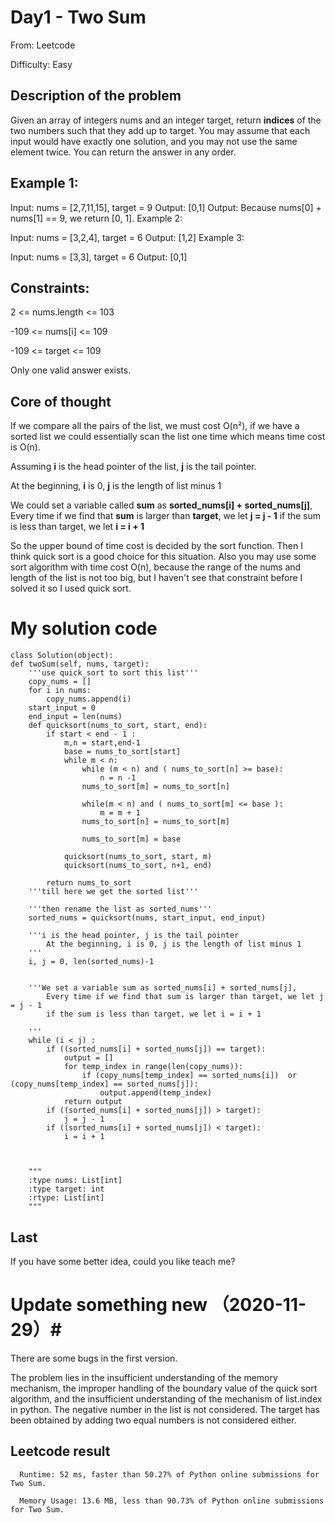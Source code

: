 # Day1 - Two Sum
  From: Leetcode
  
  Difficulty: Easy


 ## Description of the problem ##
  Given an array of integers nums and an integer target, return __indices__ of the two numbers such that they add up to target. You may assume that each input would have exactly one solution, and you may not use the same element twice. You can return the answer in any order.

 

## Example 1: ##

Input: nums = [2,7,11,15], target = 9
Output: [0,1]
Output: Because nums[0] + nums[1] == 9, we return [0, 1].
Example 2:

Input: nums = [3,2,4], target = 6
Output: [1,2]
Example 3:

Input: nums = [3,3], target = 6
Output: [0,1]
 

## Constraints: ##

2 <= nums.length <= 103

-109 <= nums[i] <= 109

-109 <= target <= 109

Only one valid answer exists.



## Core of thought

  If we compare all the pairs of the list, we must cost O(n²), if we have a sorted list we could essentially scan the list one time which means time cost is O(n). 

   Assuming __i__ is the head pointer of the list, __j__ is the tail pointer.
   
   At the beginning, __i__ is 0, __j__ is the length of list minus 1
   
   We could set a variable called __sum__ as __sorted_nums[i] + sorted_nums[j]__,
                Every time if we find that __sum__ is larger than __target__, we let __j = j - 1__
                if the sum is less than target, we let __i = i + 1__

  So the upper bound of time cost is decided by the sort function.
  Then I think quick sort is a good choice for this situation. Also you may use some sort algorithm with time cost O(n), because the range of the nums and length of the list is not too big,
  but I haven't see that constraint before I solved it so I used quick sort.


# My solution code # 

    class Solution(object):  
    def twoSum(self, nums, target):
        '''use quick_sort to sort this list'''
        copy_nums = []
        for i in nums:
            copy_nums.append(i)
        start_input = 0
        end_input = len(nums)
        def quicksort(nums_to_sort, start, end):
            if start < end - 1 :
                m,n = start,end-1
                base = nums_to_sort[start]
                while m < n:
                    while (m < n) and ( nums_to_sort[n] >= base):
                        n = n -1
                    nums_to_sort[m] = nums_to_sort[n]

                    while(m < n) and ( nums_to_sort[m] <= base ):
                        m = m + 1
                    nums_to_sort[n] = nums_to_sort[m]

                    nums_to_sort[m] = base

                quicksort(nums_to_sort, start, m)
                quicksort(nums_to_sort, n+1, end)

            return nums_to_sort
        '''till here we get the sorted list'''
        
        '''then rename the list as sorted_nums'''
        sorted_nums = quicksort(nums, start_input, end_input)
        
        '''i is the head pointer, j is the tail pointer
            At the beginning, i is 0, j is the length of list minus 1
        '''
        i, j = 0, len(sorted_nums)-1
        
            
        '''We set a variable sum as sorted_nums[i] + sorted_nums[j],
            Every time if we find that sum is larger than target, we let j = j - 1
            if the sum is less than target, we let i = i + 1
            
        '''
        while (i < j) :
            if ((sorted_nums[i] + sorted_nums[j]) == target):
                output = []
                for temp_index in range(len(copy_nums)):
                    if (copy_nums[temp_index] == sorted_nums[i])  or (copy_nums[temp_index] == sorted_nums[j]):
                        output.append(temp_index)
                return output
            if ((sorted_nums[i] + sorted_nums[j]) > target):
                j = j - 1
            if ((sorted_nums[i] + sorted_nums[j]) < target):
                i = i + 1
        
            
        
        """
        :type nums: List[int]
        :type target: int
        :rtype: List[int]
        """
    

    
## Last ##
  If you have some better idea, could you like teach me?
  
# Update something new （2020-11-29）#
   There are some bugs in the first version.
  
   The problem lies in the insufficient understanding of the memory mechanism, the improper handling of the boundary value of the quick sort algorithm, and the insufficient understanding of the mechanism of list.index in python. The negative number in the list is not considered. The target has been obtained by adding two equal numbers is not considered either.
  
  ## Leetcode result ##
    
      Runtime: 52 ms, faster than 50.27% of Python online submissions for Two Sum.
    
      Memory Usage: 13.6 MB, less than 90.73% of Python online submissions for Two Sum.
